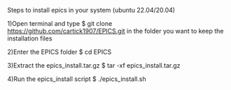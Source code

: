 Steps to install epics in your system (ubuntu 22.04/20.04)

1)Open terminal and type 
	$ git clone https://github.com/cartick1907/EPICS.git
 in the folder you want to keep the installation files

2)Enter the EPICS folder
	$ cd EPICS

3)Extract the epics_install.tar.gz
	$ tar -xf epics_install.tar.gz

4)Run the epics_install script
	$ ./epics_install.sh
	
